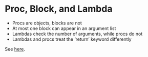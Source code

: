 # Proc, Block, and Lambda

- Procs are objects, blocks are not
- At most one block can appear in an argument list
- Lambdas check the number of arguments, while procs do not
- Lambdas and procs treat the ‘return’ keyword differently

See [here](http://awaxman11.github.io/blog/2013/08/05/what-is-the-difference-between-a-block/).
